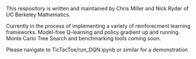 This respository is written and maintained by Chris Miller and Nick Ryder of UC Berkeley Mathematics.

Currently in the process of implementing a variety of reinforecment learning frameworks. Model-free Q-learning and policy gradient up and running. Monte Carlo Tree Search and benchmarking tools coming soon.

Please navigate to TicTacToe/run_DQN.ipynb or similar for a demonstration
